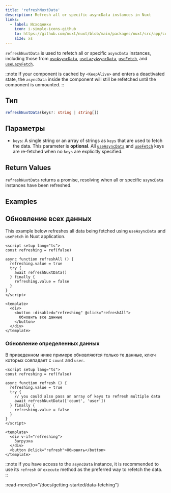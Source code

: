 ```yaml
---
title: 'refreshNuxtData'
description: Refresh all or specific asyncData instances in Nuxt
links:
  - label: Исходники
    icon: i-simple-icons-github
    to: https://github.com/nuxt/nuxt/blob/main/packages/nuxt/src/app/composables/asyncData.ts
    size: xs
---
```


`refreshNuxtData` is used to refetch all or specific `asyncData` instances, including those from [`useAsyncData`](/docs/api/composables/use-async-data), [`useLazyAsyncData`](/docs/api/composables/use-lazy-async-data), [`useFetch`](/docs/api/composables/use-fetch), and [`useLazyFetch`](/docs/api/composables/use-lazy-fetch).  

::note
If your component is cached by `<KeepAlive>` and enters a deactivated state, the `asyncData` inside the component will still be refetched until the component is unmounted.
::

## Тип

```ts
refreshNuxtData(keys?: string | string[])
```

## Параметры

* `keys`: A single string or an array of strings as `keys` that are used to fetch the data. This parameter is **optional**. All [`useAsyncData`](/docs/api/composables/use-async-data) and [`useFetch`](/docs/api/composables/use-fetch) keys are re-fetched when no `keys` are explicitly specified.

## Return Values

`refreshNuxtData` returns a promise, resolving when all or specific `asyncData` instances have been refreshed.

## Examples

## Обновление всех данных

This example below refreshes all data being fetched using `useAsyncData` and `useFetch` in Nuxt application.

```vue [pages/some-page.vue]
<script setup lang="ts">
const refreshing = ref(false)

async function refreshAll () {
  refreshing.value = true
  try {
    await refreshNuxtData()
  } finally {
    refreshing.value = false
  }
}
</script>

<template>
  <div>
    <button :disabled="refreshing" @click="refreshAll">
      Обновить все данные
    </button>
  </div>
</template>
```

### Обновление определенных данных

В приведенном ниже примере обновляются только те данные, ключ которых совпадает с `count` and `user`.

```vue [pages/some-page.vue]
<script setup lang="ts">
const refreshing = ref(false)

async function refresh () {
  refreshing.value = true
  try {
    // you could also pass an array of keys to refresh multiple data
    await refreshNuxtData(['count', 'user'])
  } finally {
    refreshing.value = false
  }
}
</script>

<template>
  <div v-if="refreshing">
    Загрузка
  </div>
  <button @click="refresh">Обновить</button>
</template>
```

::note
If you have access to the `asyncData` instance, it is recommended to use its `refresh` or `execute` method as the preferred way to refetch the data.
::

:read-more{to="/docs/getting-started/data-fetching"}
